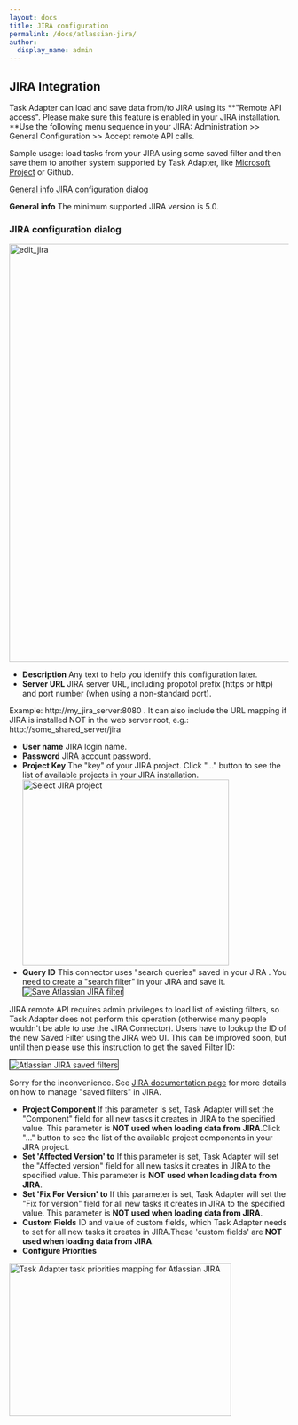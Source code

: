 ```yaml
---
layout: docs
title: JIRA configuration
permalink: /docs/atlassian-jira/
author:
  display_name: admin
---
```


## JIRA Integration

<p>Task Adapter can load and save data from/to JIRA using its **"Remote API access". Please make sure this feature is enabled in your JIRA installation. **Use the following menu sequence in your JIRA: Administration >> General Configuration >> Accept remote API calls.</p>
<p>Sample usage: load tasks from your JIRA using some saved filter and then save them to another system supported by Task Adapter, like <a href="/user-guide/microsoft-project">Microsoft Project</a> or Github.</p>

<a href="#general">General info
</a><a href="#dialog">JIRA configuration dialog</a></p>

**<a id="general" name="general"></a>General info**
The minimum supported JIRA version is 5.0.

### JIRA configuration dialog

<a href="http://www.taskadapter.com/wp-content/uploads/2012/05/edit_jira1.png"><img class="alignnone size-full wp-image-467" title="edit_jira"  src="http://www.taskadapter.com/wp-content/uploads/2012/05/edit_jira1.png" width="790" height="754" /></a>

* **Description** Any text to help you identify this configuration later.
* **Server URL** JIRA server URL, including propotol prefix (https or http) and port number (when using a non-standard port).

Example: http://my_jira_server:8080 . It can also include the URL mapping if JIRA is installed NOT in the web server root, e.g.: http://some_shared_server/jira

* **User name** JIRA login name.
* **Password** JIRA account password.
* **Project Key** The "key" of your JIRA project. Click "..." button to see the list of available projects in your JIRA installation.<a href="http://www.taskadapter.com/wp-content/uploads/2012/05/select_project.png"><img class="alignnone size-full wp-image-139" title="select_project" alt="Select JIRA project" src="http://www.taskadapter.com/wp-content/uploads/2012/05/select_project.png" width="372" height="336" /></a>
* **Query ID** This connector uses "search queries" saved in your JIRA . You need to create a "search filter" in your JIRA and save it.<img alt="Save Atlassian JIRA filter" src="http://www.taskadapter.com/wp-content/uploads/2012/05/save_filter.png" border="1" />

JIRA remote API requires admin privileges to load list of existing filters, so Task Adapter does not perform this
operation (otherwise many people wouldn't be able to use the JIRA Connector).
Users have to lookup the ID of the new Saved Filter using the JIRA web UI. This can be improved soon, but until then
 please use this instruction to get the saved Filter ID:

<img alt="Atlassian JIRA saved filters" src="http://www.taskadapter.com/wp-content/uploads/2012/05/find_filter_id.png" border="1" />

Sorry for the inconvenience.
See <a href="http://confluence.atlassian.com/display/JIRA/Saving+Searches+('Issue+Filters')" target="_blank">JIRA documentation page</a> for more details on how to manage "saved filters" in JIRA.

* **Project Component** If this parameter is set, Task Adapter will set the "Component" field for all new tasks it creates in JIRA to the specified value. This parameter is **NOT used when loading data from JIRA**.Click "..." button to see the list of the available project components in your JIRA project.
* **Set 'Affected Version' to** If this parameter is set, Task Adapter will set the "Affected version" field for all new tasks it creates in JIRA to the specified value. This parameter is **NOT used when loading data from JIRA**.
* **Set 'Fix For Version' to** If this parameter is set, Task Adapter will set the "Fix for version" field for all new tasks it creates in JIRA to the specified value. This parameter is **NOT used when loading data from JIRA**.
* **Custom Fields** ID and value of custom fields, which Task Adapter needs to set for all new tasks it creates in JIRA.These 'custom fields' are **NOT used when loading data from JIRA**.
* **Configure Priorities**

<img class="alignnone" alt="Task Adapter task priorities mapping for Atlassian JIRA" src="http://www.taskadapter.com/wp-content/uploads/2012/05/priorities.png" width="400" height="276" />

